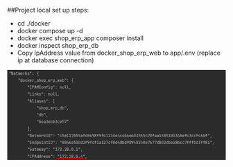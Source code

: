##Project local set up steps:
- cd ./docker
- docker compose up -d
- docker exec shop_erp_app composer install
- docker inspect shop_erp_db
- Copy IpAddress value from docker_shop_erp_web to app/.env (replace ip at database connection)

![img.png](docker/web-ip-img.png)

